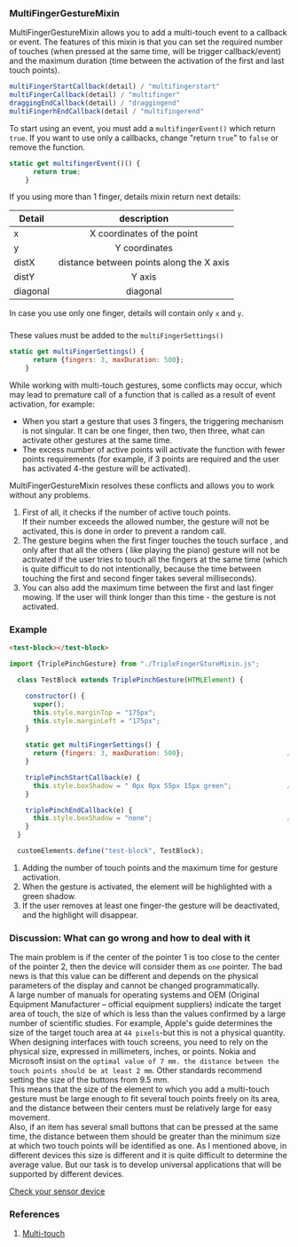 ### MultiFingerGestureMixin
MultiFingerGestureMixin allows you to add a multi-touch event to a callback or event. The features of this mixin
is that you can set the required number of touches (when pressed at the same time, will be trigger callback/event) and the maximum duration
(time between the activation of the first and last touch points). 
```javascript
multiFingerStartCallback(detail) / "multifingerstart"
multiFingerCallback(detail) / "multifinger"
draggingEndCallback(detail) / "draggingend"
multiFingerhEndCallback(detail / "multifingerend"
```
To start using an event, you must add a `multifingerEvent()` which return `true`. If you want to use only a callbacks, change "return `true`" to `false` or remove the function.
```javascript
static get multifingerEvent()() {
      return true;
    }
```

If you using more than 1 finger, details mixin return next details:

| Detail        | description        | 
| ------------- |:------------------:|
| x             | X coordinates of the point  | 
| y             | Y coordinates    | 
| distX         | distance between points along the X axis    | 
| distY         | Y axis |   
| diagonal      | diagonal|   

In case you use only one finger, details will contain only `x` and `y`.
###

These values must be added to the `multiFingerSettings()`
```javascript
static get multiFingerSettings() {
      return {fingers: 3, maxDuration: 500};
    }
```
While working with multi-touch gestures, some conflicts may occur, which may lead to premature call 
of a function that is called as a result of event activation, for example:
* When you start a gesture that uses 3 fingers, the triggering mechanism is not singular. It can be one finger, then two, then three, 
what can activate other gestures at the same time.
* The excess number of active points will activate the function with fewer points requirements
(for example, if 3 points are required and the user has activated 4-the gesture will be activated).

MultiFingerGestureMixin resolves these conflicts and allows you to work without any problems.

1. First of all, it checks if the number of active touch points.<br>
If their number exceeds the allowed number, the gesture will not be activated, this is done in order to prevent a random call.
2. The gesture begins when the first finger touches the touch surface , and only after that all the others ( like playing the piano)
gesture will not be activated if the user tries to touch all the fingers at the same time (which is quite difficult to do not
intentionally, because the time between touching the first and second finger takes several milliseconds).
3. You can also add the maximum time between the first and last finger mowing. 
If the user will think longer than this time - the gesture is not activated.

### Example
```html
<test-block></test-block>
```

```javascript
import {TriplePinchGesture} from "./TripleFingerGtureMixin.js";

  class TestBlock extends TriplePinchGesture(HTMLElement) {

    constructor() {
      super();
      this.style.marginTop = "175px";
      this.style.marginLeft = "175px";
    }

    static get multiFingerSettings() {
      return {fingers: 3, maxDuration: 500};                          //[1]
    }

    triplePinchStartCallback(e) {
      this.style.boxShadow = " 0px 0px 55px 15px green";              //[2]
    }

    triplePinchEndCallback(e) {
      this.style.boxShadow = "none";                                  //[3]
    }
  }

  customElements.define("test-block", TestBlock);
```
1. Adding the number of touch points and the maximum time for gesture activation.
2. When the gesture is activated, the element will be highlighted with a green shadow.
3. If the user removes at least one finger-the gesture will be deactivated, and the highlight will disappear.
####
### Discussion: What can go wrong and how to deal with it
The main problem is if the center of the pointer 1 is too close to the center of the pointer 2, then the device will consider them as `one` pointer. The bad news is that this value can be different and depends on the physical parameters of the display and cannot be changed programmatically.<br>
A large number of manuals for operating systems and OEM (Original Equipment Manufacturer – official equipment suppliers) indicate the target area of touch, the size of which is less than the values confirmed by a large number of scientific studies. For example, Apple's guide determines the size of the target touch area at `44 pixels`-but this is not a physical quantity. When designing interfaces with touch screens, you need to rely on the physical size, expressed in millimeters, inches, or points.
Nokia and Microsoft insist on the `optimal value of 7 mm. the distance between the touch points should be at least 2 mm`. Other standards recommend setting the size of the buttons from 9.5 mm.<br>
 This means that the size of the element to which you add a multi-touch gesture must be large enough to fit several touch points freely on its area, and the distance between their centers must be relatively large for easy movement.<br>
Also, if an item has several small buttons that can be pressed at the same time, the distance between them should be greater than the minimum size at which two touch points will be identified as one. As I mentioned above, in different devices this size is different and it is quite difficult to determine the average value. But our task is to develop universal applications that will be supported by different devices.

[Check your sensor device](https://rawgit.com/Halochkin/Components/master/Gestures/MultiFingerGestureMixin/test/index.html)

### References
1. [Multi-touch](https://en.wikipedia.org/wiki/Multi-touch)


